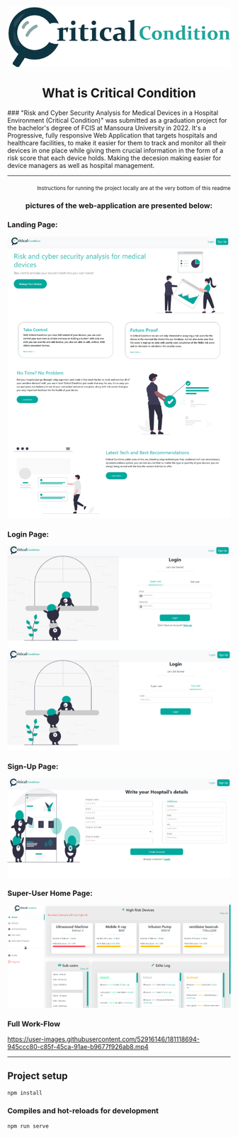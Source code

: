 <p align="center">
  <img width="600" src="Images/LandingLogo.png">
</p>

<h1 align="center">
What is Critical Condition
</h1>
### "Risk and Cyber Security Analysis for Medical Devices in a Hospital Environment (Critical Condition)" was submitted as a graduation project for the bachelor's degree of FCIS at Mansoura University in 2022.
It's a Progressive, fully responsive Web Application that targets hospitals and healthcare facilities, to make it easier for them to track and monitor all their devices in one place while giving them crucial information in the form of a risk score that each device holds. Making the decesion making easier for device managers as well as hospital management.

<hr />

<p align="right">
  <sub>
    Instructions for running the project locally are at the very bottom of this readme
  </sub>
</p>

<h3 align="center">
  pictures of the web-application are presented below: 
</h3>

### Landing Page: 
![](Images/landing.png)

### Login Page: 
![](Images/login.png)
![](Images/login2.png)

### Sign-Up Page: 
![](Images/signup.png)

### Super-User Home Page: 
![](Images/superuserhome.png)

### Full Work-Flow 
https://user-images.githubusercontent.com/52916146/181118694-945ccc80-c85f-45ca-91ae-b9677f926ab8.mp4

<hr />

## Project setup

```
npm install
```

### Compiles and hot-reloads for development
```
npm run serve
```
